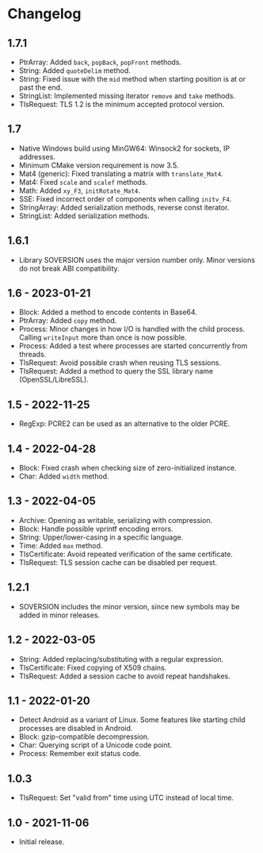 # Changelog

## 1.7.1
* PtrArray: Added `back`, `popBack`, `popFront` methods.
* String: Added `quoteDelim` method.
* String: Fixed issue with the `mid` method when starting position is at or past the end.
* StringList: Implemented missing iterator `remove` and `take` methods.
* TlsRequest: TLS 1.2 is the minimum accepted protocol version.

## 1.7
* Native Windows build using MinGW64: Winsock2 for sockets, IP addresses.
* Minimum CMake version requirement is now 3.5.
* Mat4 (generic): Fixed translating a matrix with `translate_Mat4`.
* Mat4: Fixed `scale` and `scalef` methods.
* Math: Added `xy_F3`, `initRotate_Mat4`.
* SSE: Fixed incorrect order of components when calling `initv_F4`.
* StringArray: Added serialization methods, reverse const iterator.
* StringList: Added serialization methods.

## 1.6.1
* Library SOVERSION uses the major version number only. Minor versions do not break ABI compatibility.

## 1.6 - 2023-01-21
* Block: Added a method to encode contents in Base64.
* PtrArray: Added `copy` method.
* Process: Minor changes in how I/O is handled with the child process. Calling `writeInput` more than once is now possible.
* Process: Added a test where processes are started concurrently from threads.
* TlsRequest: Avoid possible crash when reusing TLS sessions.
* TlsRequest: Added a method to query the SSL library name (OpenSSL/LibreSSL).

## 1.5 - 2022-11-25
* RegExp: PCRE2 can be used as an alternative to the older PCRE.

## 1.4 - 2022-04-28
* Block: Fixed crash when checking size of zero-initialized instance.
* Char: Added `width` method.

## 1.3 - 2022-04-05
* Archive: Opening as writable, serializing with compression.
* Block: Handle possible vprintf encoding errors.
* String: Upper/lower-casing in a specific language.
* Time: Added `max` method.
* TlsCertificate: Avoid repeated verification of the same certificate.
* TlsRequest: TLS session cache can be disabled per request.

## 1.2.1
* SOVERSION includes the minor version, since new symbols may be added in minor releases.

## 1.2 - 2022-03-05
* String: Added replacing/substituting with a regular expression.
* TlsCertificate: Fixed copying of X509 chains.
* TlsRequest: Added a session cache to avoid repeat handshakes.

## 1.1 - 2022-01-20
* Detect Android as a variant of Linux. Some features like starting child processes are disabled in Android.
* Block: gzip-compatible decompression.
* Char: Querying script of a Unicode code point.
* Process: Remember exit status code.

## 1.0.3
* TlsRequest: Set "valid from" time using UTC instead of local time.

## 1.0 - 2021-11-06
* Initial release.

